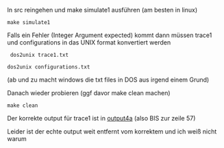 In src reingehen und make simulate1 ausführen (am besten in linux)
```
make simulate1 
```
Falls ein Fehler (Integer Argument expected) kommt dann müssen trace1 und configurations in das UNIX format konvertiert werden
```
 dos2unix trace1.txt
``` 
```
dos2unix configurations.txt
```
(ab und zu macht windows die txt files in DOS aus irgend einem Grund)

Danach wieder probieren (ggf davor make clean machen)
```
make clean
``` 

Der korrekte output für trace1 ist in [output4a](https://github.com/georggunia/Prak4/blob/14a488ef239859f1c1d40ba08db6552d93fb065c/src/output4a.txt#L1-L56) (also BIS zur zeile 57) 

Leider ist der echte output weit entfernt vom korrektem und ich weiß nicht warum

